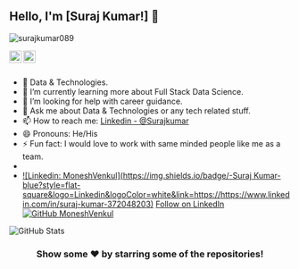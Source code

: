 ## Hello, I'm [Suraj Kumar!] 👋


<p align="left"> <img src="https://komarev.com/ghpvc/?username=iampawan&label=Views&color=blue&style=plastic" alt="surajkumar089" /> </p>


<a href="https://www.linkedin.com/in/suraj-kumar-372048203">
  <img align="left" alt="Suraj's Linkdein" width="22px" src="https://cdn.jsdelivr.net/npm/simple-icons@v3/icons/linkedin.svg" />
</a>
<a href="https://github.com/surajkumar089">
  <img align="left" alt="Pawan's Github" width="22px" src="https://cdn.jsdelivr.net/npm/simple-icons@v3/icons/github.svg" />
</a>

<br/>
<br/>



- 🔭 Data & Technologies.
- 🌱 I’m currently learning more about Full Stack Data Science.
- 🤔 I’m looking for help with career guidance.
- 💬 Ask me about Data & Technologies or any tech related stuff.
- 📫 How to reach me: [Linkedin - @Surajkumar](https://www.linkedin.com/in/suraj-kumar-372048203)
- 😄 Pronouns: He/His
- ⚡ Fun fact: I would love to work with same minded people like me as a team.
- 
- [![Linkedin: MoneshVenkul](https://img.shields.io/badge/-Suraj Kumar-blue?style=flat-square&logo=Linkedin&logoColor=white&link=https://https://www.linkedin.com/in/suraj-kumar-372048203)](https://www.linkedin.com/in/suraj-kumar-372048203)
<a class="libutton" href="https://www.linkedin.com/comm/mynetwork/discovery-see-all?usecase=PEOPLE_FOLLOWS&followMember=suraj-kumar-372048203" target="_blank">Follow on LinkedIn</a>
[![GitHub MoneshVenkul](https://img.shields.io/github/followers/iampawan?label=follow&style=social)](https://github.com/surajkumar089)



![GitHub Stats](https://github-readme-stats.vercel.app/api?username=surajkumar089&theme=radical)
<!--
surajkumar089/surajkumar089 is a ✨ special ✨ repository because its `README.md` (this file) appears on your GitHub profile.
You can click the Preview link to take a look at your changes.
--->

<div align="center">

### Show some ❤️ by starring some of the repositories!

</div>

